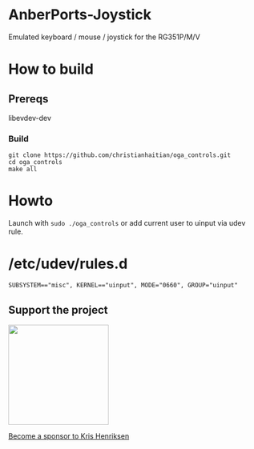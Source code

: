 # AnberPorts-Joystick
Emulated keyboard / mouse / joystick for the RG351P/M/V

# How to build
## Prereqs
libevdev-dev

### Build
```
git clone https://github.com/christianhaitian/oga_controls.git
cd oga_controls
make all
```
# Howto
Launch with `sudo ./oga_controls` or add current user to uinput via udev rule.

# /etc/udev/rules.d
```
SUBSYSTEM=="misc", KERNEL=="uinput", MODE="0660", GROUP="uinput"
```

## Support the project

[<img src="https://raw.githubusercontent.com/krishenriksen/AnberPorts/master/sponsor.png" width="200"/>](https://github.com/sponsors/krishenriksen)

[Become a sponsor to Kris Henriksen](https://github.com/sponsors/krishenriksen)
